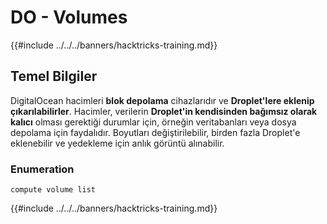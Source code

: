 # DO - Volumes

{{#include ../../../banners/hacktricks-training.md}}

## Temel Bilgiler

DigitalOcean hacimleri **blok depolama** cihazlarıdır ve **Droplet'lere eklenip çıkarılabilirler**. Hacimler, verilerin **Droplet'in kendisinden bağımsız olarak kalıcı** olması gerektiği durumlar için, örneğin veritabanları veya dosya depolama için faydalıdır. Boyutları değiştirilebilir, birden fazla Droplet'e eklenebilir ve yedekleme için anlık görüntü alınabilir.

### Enumeration
```
compute volume list
```
{{#include ../../../banners/hacktricks-training.md}}
